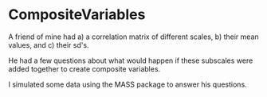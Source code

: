 # CompositeVariables
A friend of mine had a) a correlation matrix of different scales, b) their mean values, and c) their sd's.

He had a few questions about what would happen if these subscales were added together to create composite variables.

I simulated some data using the MASS package to answer his questions.
